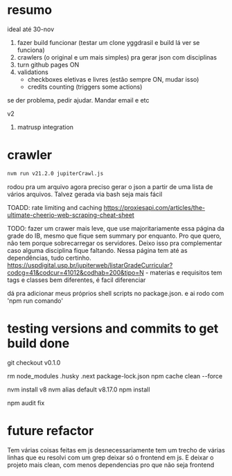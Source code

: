 # resumo

ideal até 30-nov
1. fazer build funcionar (testar um clone yggdrasil e build lá ver se funciona)
2. crawlers (o original e um mais simples) pra gerar json com disciplinas
3. turn github pages ON
4. validations
    - checkboxes eletivas e livres (estão sempre ON, mudar isso)
    - credits counting (triggers some actions)

se der problema, pedir ajudar. Mandar email e etc

v2
1. matrusp integration


# crawler

```bash
nvm run v21.2.0 jupiterCrawl.js
```

rodou pra um arquivo
agora preciso gerar o json a partir de uma lista de vários arquivos. Talvez gerada via bash seja mais fácil


TOADD: rate limiting and caching
https://proxiesapi.com/articles/the-ultimate-cheerio-web-scraping-cheat-sheet


TODO: fazer um crawer mais leve, que use majoritariamente essa página da grade do IB, mesmo que fique sem summary por enquanto. Pro que quero, não tem porque sobrecarregar os servidores. Deixo isso pra complementar caso alguma disciplina fique faltando. Nessa página tem até as dependências, tudo certinho.
https://uspdigital.usp.br/jupiterweb/listarGradeCurricular?codcg=41&codcur=41012&codhab=200&tipo=N
    - materias e requisitos tem tags e classes bem diferentes, é facil diferenciar

dá pra adicionar meus próprios shell scripts no package.json. e ai rodo com 'npm run comando'


# testing versions and commits to get build done


git checkout v0.1.0

rm node_modules .husky .next package-lock.json
npm cache clean --force

nvm install v8
nvm alias default v8.17.0
npm install

npm audit fix


# future refactor

Tem várias coisas feitas em js desnecessariamente
tem um trecho de várias linhas que eu resolvi com um grep
deixar só o frontend em js. E deixar o projeto mais clean, com menos dependencias pro que não seja frontend
